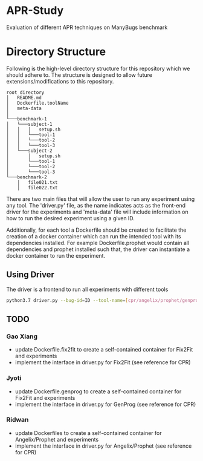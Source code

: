 # APR-Study
Evaluation of different APR techniques on ManyBugs benchmark

# Directory Structure
Following is the high-level directory structure for this repository which we should adhere to. The structure
is designed to allow future extensions/modifications to this repository. 

```
root directory
│   README.md
│   Dockerfile.toolName  
│   meta-data
│
└───benchmark-1
│   └───subject-1
│   │   │   setup.sh
│   │   └───tool-1
│   │   └───tool-2
│   │   └───tool-3
│   └───subject-2
│       │   setup.sh
│       └───tool-1
│       └───tool-2
│       └───tool-3 
└───benchmark-2
    │   file021.txt
    │   file022.txt
```

There are two main files that will allow the user to run any experiment using any tool. The 'driver.py' file, as the name
indicates acts as the front-end driver for the experiments and 'meta-data' file will include information on how to
run the desired experiment using a given ID.

Additionally, for each tool a Dockerfile should be created to facilitate the creation of a docker container
which can run the intended tool with its dependencies installed. For example Dockerfile.prophet would contain
all dependencies and prophet installed such that, the driver can instantiate a docker container to run the experiment. 


## Using Driver
The driver is a frontend to run all experiments with different tools

```bash
python3.7 driver.py --bug-id=ID --tool-name=[cpr/angelix/prophet/genprog/fix2fit]
```

## TODO

### Gao Xiang
* update Dockerfile.fix2fit to create a self-contained container for Fix2Fit and experiments
* implement the interface in driver.py for Fix2Fit (see reference for CPR)


### Jyoti
* update Dockerfile.genprog to create a self-contained container for Fix2Fit and experiments
* implement the interface in driver.py for GenProg (see reference for CPR)

### Ridwan
* update Dockerfiles to create a self-contained container for Angelix/Prophet and experiments
* implement the interface in driver.py for Angelix/Prophet (see reference for CPR)
